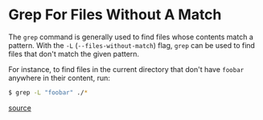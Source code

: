 # Grep For Files Without A Match

The `grep` command is generally used to find files whose contents match a
pattern. With the `-L` (`--files-without-match`) flag, `grep` can be used to
find files that don't match the given pattern.

For instance, to find files in the current directory that don't have
`foobar` anywhere in their content, run:

```bash
$ grep -L "foobar" ./*
```

[source](http://stackoverflow.com/questions/1748129/using-grep-to-find-files-that-dont-contain-a-given-string-pattern)
